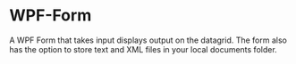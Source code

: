 # WPF-Form
A WPF Form that takes input displays output on the datagrid. The form also has the option to store text and XML files in your local documents folder.
